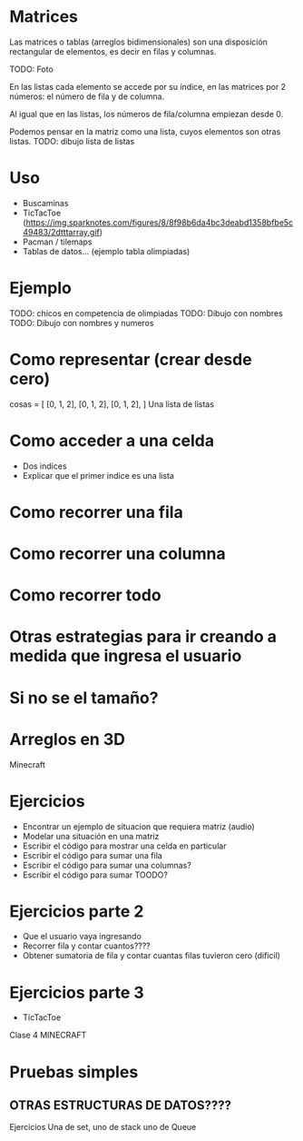 # Matrices

Las matrices o tablas (arreglos bidimensionales) son una disposición rectangular de elementos, es decir en filas y columnas.

TODO: Foto

En las listas cada elemento se accede por su índice, en las matrices por 2 números: el número de fila y de columna.

Al igual que en las listas, los números de fila/columna empiezan desde 0.

Podemos pensar en la matriz como una lista, cuyos elementos son otras listas.
TODO: dibujo lista de listas

# Uso
* Buscaminas
* TicTacToe (https://img.sparknotes.com/figures/8/8f98b6da4bc3deabd1358bfbe5c49483/2dtttarray.gif)
* Pacman / tilemaps 
* Tablas de datos… (ejemplo tabla olimpiadas)


# Ejemplo
TODO: chicos en competencia de olimpiadas
TODO: Dibujo con nombres
TODO: Dibujo con nombres y numeros

# Como representar (crear desde cero)

cosas = 	[
	[0, 1, 2],
	[0, 1, 2],
	[0, 1, 2],
	]
Una lista de listas

# Como acceder a una celda
* Dos indices
* Explicar que el primer indice es una lista

# Como recorrer una fila

# Como recorrer una columna

# Como recorrer todo

# Otras estrategias para ir creando a medida que ingresa el usuario

# Si no se el tamaño?

# Arreglos en 3D
Minecraft

# Ejercicios
* Encontrar un ejemplo de situacion que requiera matriz (audio)
* Modelar una situación en una matriz
* Escribir el código para mostrar una celda en particular
* Escribir el código para sumar una fila
* Escribir el código para sumar una columnas?
* Escribir el código para sumar TOODO?

# Ejercicios parte 2
* Que el usuario vaya ingresando
* Recorrer fila y contar cuantos????
* Obtener sumatoria de fila y contar cuantas filas tuvieron cero (dificil)

# Ejercicios parte 3
* TicTacToe


Clase 4 MINECRAFT
# Pruebas simples


## OTRAS ESTRUCTURAS DE DATOS????
Ejercicios Una de set, uno de stack uno de Queue

